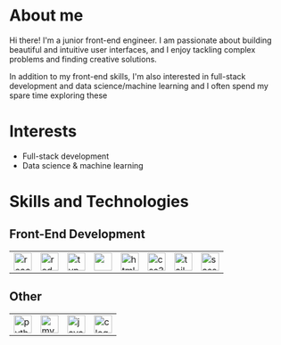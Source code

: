 # About me
Hi there! I'm a junior front-end engineer. I am passionate about building beautiful and intuitive user interfaces, and I enjoy tackling complex problems and finding creative solutions. 

In addition to my front-end skills, I'm also interested in full-stack development and data science/machine learning and I often spend my spare time exploring these

<!-- Add projects section here -->

# Interests
- Full-stack development 
- Data science & machine learning

# Skills and Technologies
## Front-End Development
<table>
  <tr>
    <td>
      <a href="https://reactjs.org/">
        <img src="https://cdn.jsdelivr.net/gh/devicons/devicon/icons/react/react-original.svg" alt="react logo" height="32" width="32" />
      </a>
    </td>
    <td>
      <a href="https://react-redux.js.org/">
        <img src="https://cdn.jsdelivr.net/gh/devicons/devicon/icons/redux/redux-original.svg" alt="redux logo" height="32" width="32" />
      </a>
    </td>
    <td>
      <a href="https://www.typescriptlang.org/">
        <img src="https://cdn.jsdelivr.net/gh/devicons/devicon/icons/typescript/typescript-original.svg" alt="typescript logo" height="32" width="32" />
      </a>
    </td>
    <td>
      <a href="https://developer.mozilla.org/en-US/docs/Web/JavaScript">
        <img src="https://cdn.jsdelivr.net/gh/devicons/devicon/icons/javascript/javascript-original.svg" height="32" width="32" />
      </a>
    </td>
    <td>
      <a href="https://developer.mozilla.org/en-US/docs/Web/HTML">
        <img src="https://cdn.jsdelivr.net/gh/devicons/devicon/icons/html5/html5-original.svg" alt="html5 logo" height="32" width="32" />
      </a>
    </td>
    <td>
      <a href="https://developer.mozilla.org/en-US/docs/Web/CSS">
        <img src="https://cdn.jsdelivr.net/gh/devicons/devicon/icons/css3/css3-original.svg" alt="css3 logo" height="32" width="32" />
      </a>
    </td>
    <td>
      <a href="https://tailwindcss.com/">
        <img src="https://cdn.jsdelivr.net/gh/devicons/devicon/icons/tailwindcss/tailwindcss-plain.svg" alt="tailwind logo" height="32" width="32" />
      </a>
    </td>
    <td>
      <a href="https://sass-lang.com/">
        <img src="https://cdn.jsdelivr.net/gh/devicons/devicon/icons/sass/sass-original.svg" alt="sass logo" height="32" width="32" />
      </a>
    </td>
  </tr>
</table>

  
## Other
<table>
  <tr>
    <td>
      <a href="https://www.python.org/">
        <img src="https://cdn.jsdelivr.net/gh/devicons/devicon/icons/python/python-original.svg" alt="python logo" height="32" width="32" />
      </a>
    </td>
    <td>
      <a href="https://www.mysql.com/">
        <img src="https://cdn.jsdelivr.net/gh/devicons/devicon/icons/mysql/mysql-original.svg" alt="mysql logo" height="32" width="32" />
      </a>
    </td>
    <td>
      <a href="https://dev.java/">
        <img src="https://cdn.jsdelivr.net/gh/devicons/devicon/icons/java/java-original.svg" alt="java logo" height="32" width="32" />
      </a>
    </td>
    <td>
      <a href="https://en.cppreference.com/w/c/language">
        <img src="https://cdn.jsdelivr.net/gh/devicons/devicon/icons/c/c-original.svg" alt="c logo" height="32" width="32" />
      </a>
    </td>
  </tr>
</table>

<!--
**farhaan-mukarram/farhaan-mukarram** is a ✨ _special_ ✨ repository because its `README.md` (this file) appears on your GitHub profile.

Here are some ideas to get you started:

- 🔭 I’m currently working on ...
- 🌱 I’m currently learning ...
- 👯 I’m looking to collaborate on ...
- 🤔 I’m looking for help with ...
- 💬 Ask me about ...
- 📫 How to reach me: ...
- 😄 Pronouns: ...
- ⚡ Fun fact: ...
-->
